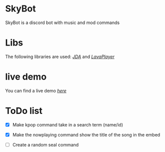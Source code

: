 # SkyBot
SkyBot is a discord bot with music and mod commands

# Libs
The following libraries are used:
[_JDA_](https://github.com/DV8FromTheWorld/JDA) 
and 
[_LavaPlayer_](https://github.com/sedmelluq/lavaplayer)


# live demo
You can find a live demo [_here_](https://discord.gg/XBQ9xAT)

# ToDo list
- [x] Make kpop command take in a search term (name/id)
- [X] Make the nowplaying command show the title of the song in the embed
- [ ] Create a random seal command

